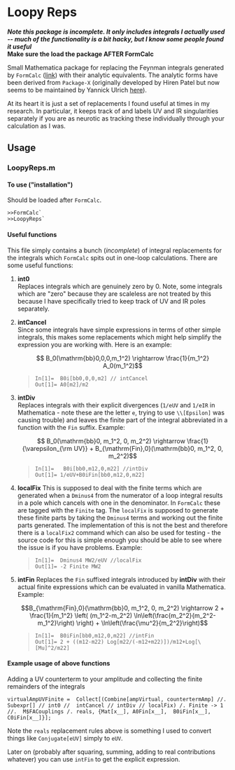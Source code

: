 # Loopy Reps

***Note this package is incomplete. It only includes integrals I actually used -- much of the functionality is a bit hacky, but I know some people found it useful***  
**Make sure the load the package AFTER FormCalc**

Small Mathematica package for replacing the Feynman integrals generated by `FormCalc` ([link](https://feynarts.de/formcalc/)) with their analytic equivalents. The analytic forms have been derived from `Package-X` (originally developed by Hiren Patel but now seems to be maintained by Yannick Ulrich [here](https://gitlab.com/mule-tools/package-x)).

At its heart it is just a set of replacements I found useful at times in my research. In particular, it keeps track of and labels UV and IR singularities separately if you are as neurotic as tracking these individually through your calculation as I was. 

## Usage
### LoopyReps.m
#### To use ("installation")
Should be loaded after `FormCalc`.

``>>FormCalc` ``  
``>>LoopyReps` ``

#### Useful functions

This file simply contains a bunch (*incomplete*) of integral replacements for the integrals which `FormCalc` spits out in one-loop calculations.
There are some useful functions:  

1. **int0**  
   Replaces integrals which are genuinely zero by 0. Note, some integrals which are "zero" because they are scaleless are not treated by this because I have specifically tried to keep track of UV and IR poles separately.

2. **intCancel**  
   Since some integrals have simple expressions in terms of other simple integrals, this makes some replacements which might help simplify the expression you are working with. Here is an example:

   $$ B_0(\mathrm{bb}0,0,0,m_1^2) \rightarrow \frac{1}{m_1^2} A_0(m_1^2)$$
   > `In[1]=  B0i[bb0,0,0,m2] // intCancel`  
   > `Out[1]= A0[m2]/m2`
   

3. **intDiv**  
  Replaces integrals with their explicit divergences (`1/eUV` and `1/eIR` in Mathematica - note these are the letter `e`, trying to use `\\[Epsilon]` was causing trouble) and leaves the finite part of the integral abbreviated in a function with the `Fin` suffix. Example:

   $$ B_0(\mathrm{bb}0, m_1^2, 0, m_2^2) \rightarrow \frac{1}{\varepsilon_{\rm UV}} + B_{\mathrm{Fin},0}(\mathrm{bb}0, m_1^2, 0, m_2^2)$$  
   >`In[1]=   B0i[bb0,m12,0,m22] //intDiv`  
   >`Out[1]= 1/eUV+B0iFin[bb0,m12,0,m22]`

4. **localFix**
   This is supposed to deal with the finite terms which are generated when a `Dminus4` from the numerator of a loop integral results in a pole which cancels with one in the denominator. In `FormCalc` these are tagged with the `Finite` tag. The `localFix` is supposed to generate these finite parts by taking the `Dminus4` terms and working out the finite parts generated. The implementation of this is not the best and therefore there is a `localFix2` command which can also be used for testing - the source code for this is simple enough you should be able to see where the issue is if you have problems. Example:

   >`In[1]=  Dminus4 MW2/eUV //localFix`  
   >`Out[1]= -2 Finite MW2`

5. **intFin**
   Replaces the `Fin` suffixed integrals introduced by **intDiv** with their actual finite expressions which can be evaluated in vanilla Mathematica. Example:

   $$B_{\mathrm{Fin},0}(\mathrm{bb}0, m_1^2, 0, m_2^2)  \rightarrow 2 + \frac{1}{m_1^2} \left( (m_1^2-m_2^2) \ln\left(\frac{m_2^2}{m_2^2-m_1^2}\right) \right) + \ln\left(\frac{\mu^2}{m_2^2}\right)$$  

   >`In[1]=  B0iFin[bb0,m12,0,m22] //intFin`  
   >`Out[1]= 2 + ((m12-m22) Log[m22/(-m12+m22)])/m12+Log[\[Mu]^2/m22]`


#### Example usage of above functions
Adding a UV counterterm to your amplitude and collecting the finite remainders of the integrals

`virtualAmpUVFinite = 
  Collect[(Combine[ampVirtual, countertermAmp] //. Subexpr[] // int0 // 
           intCancel // intDiv // localFix) /. Finite -> 1 //. 
      M$FACouplings /. reals, {Mat[x__], A0Fin[x__], 
    B0iFin[x__], C0iFin[x__]}];`

  Note the `reals` replacement rules above is something I used to convert things like `Conjugate[eUV]` simply to `eUV`.

  Later on (probably after squaring, summing, adding to real contributions whatever) you can use `intFin` to get the explicit expression.
